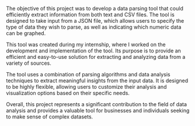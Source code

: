 The objective of this project was to develop a data parsing tool that could efficiently extract information from both text and CSV files. The tool is designed to take input from a JSON file, which allows users to specify the type of data they wish to parse, as well as indicating which numeric data can be graphed.

This tool was created during my internship, where I worked on the development and implementation of the tool. Its purpose is to provide an efficient and easy-to-use solution for extracting and analyzing data from a variety of sources.

The tool uses a combination of parsing algorithms and data analysis techniques to extract meaningful insights from the input data. It is designed to be highly flexible, allowing users to customize their analysis and visualization options based on their specific needs.

Overall, this project represents a significant contribution to the field of data analysis and provides a valuable tool for businesses and individuals seeking to make sense of complex datasets.
